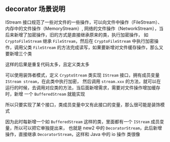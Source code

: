 ## decorator 场景说明

IStream 接口规范了一些对文件的一些操作，可以向文件中操作（FileStream）、内存中的文件操作（MemoryStream）,
网络的文件操作（NetworkStream），当后来新增了加密操作，旧的方式是直接继承原来的类，执行加密操作，
 如 `CryptoFileStream` 继承 `FileStream`，然后在  `CryptoFileStream` 中执行加密操作，调用父类
 `FileStream` 的方法完成读写，如果要新增对文件缓存操作，那么又要新增三个类

这样的后果是重复代码太多，且定义类太多

可以使用装饰者模式，定义 `CryptoStream` 类实现 `IStream` 接口，拥有成员变量 `IStream stream`，在此类中执行加密，
然后调用 `stream.xxx` 的方法，就可以在运行的时候，去调用对应类的方法，当后面新增需求，需要对文件操作增加缓存时，新增
一个 `BufferedStream` 就能实现

所以只要实现了某个接口，类成员变量中又有此接口的变量，那么很可能是装饰模式

因为此时每新增一个如 `BufferedStream` 这样的类，里面都有一个 `IStream` 成员变量，所以可以把它单独提出来，
也就是 new2 中的 `DecoratorStream`，此后新增操作，直接继承 `DecoratorStream`，这样和 Java 中的 io 操作
类很像

